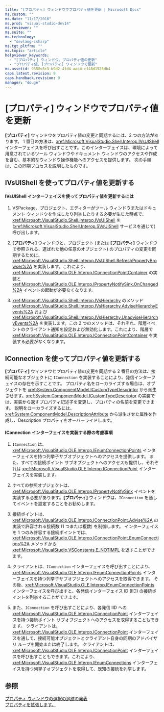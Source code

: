 ```yaml
---
title: "[プロパティ] ウィンドウでプロパティ値を更新 | Microsoft Docs"
ms.custom: ""
ms.date: "11/17/2016"
ms.prod: "visual-studio-dev14"
ms.reviewer: ""
ms.suite: ""
ms.technology: 
  - "devlang-csharp"
ms.tgt_pltfrm: ""
ms.topic: "article"
helpviewer_keywords: 
  - "[プロパティ] ウィンドウ、プロパティ値の更新"
  - "プロパティ値、[プロパティ] ウィンドウで更新"
ms.assetid: 9358e8c3-b9d2-4fd4-aaab-cf48d1526db4
caps.latest.revision: 9
caps.handback.revision: 9
manager: "douge"
---
```

# [プロパティ] ウィンドウでプロパティ値を更新
**\[プロパティ\]** ウィンドウをプロパティ値の変更と同期するには、2 つの方法があります。 1 番目の方法は、<xref:Microsoft.VisualStudio.Shell.Interop.IVsUIShell> インターフェイスを呼び出すことです。このインターフェイスは、環境によって用意されているツール ウィンドウやドキュメント ウィンドウのアクセスや作成を含む、基本的なウィンドウ操作機能へのアクセスを提供します。 次の手順は、この同期プロセスを説明したものです。  
  
## IVsUIShell を使ってプロパティ値を更新する  
  
#### IVsUIShell インターフェイスを使ってプロパティ値を更新するには  
  
1.  VSPackage、プロジェクト、エディターがツール ウィンドウまたはドキュメント ウィンドウを作成したり列挙したりする必要が生じた時点で、<xref:Microsoft.VisualStudio.Shell.Interop.IVsUIShell> を \(<xref:Microsoft.VisualStudio.Shell.Interop.SVsUIShell> サービスを通じて\) 呼び出します。  
  
2.  **\[プロパティ\]** ウィンドウと、プロジェクト \(または **\[プロパティ\]** ウィンドウで参照される、選ばれた他の任意のオブジェクト\) のプロパティの変更を同期するために、<xref:Microsoft.VisualStudio.Shell.Interop.IVsUIShell.RefreshPropertyBrowser%2A> を実装します。これにより、<xref:Microsoft.VisualStudio.OLE.Interop.IConnectionPointContainer> の実装と <xref:Microsoft.VisualStudio.OLE.Interop.IPropertyNotifySink.OnChanged%2A> イベントの起動が必要なくなります。  
  
3.  <xref:Microsoft.VisualStudio.Shell.Interop.IVsHierarchy> のメソッド <xref:Microsoft.VisualStudio.Shell.Interop.IVsHierarchy.AdviseHierarchyEvents%2A> および <xref:Microsoft.VisualStudio.Shell.Interop.IVsHierarchy.UnadviseHierarchyEvents%2A> を実装します。この 2 つのメソッドは、それぞれ、階層イベントのクライアント通知を設定および無効化します。これにより、階層で <xref:Microsoft.VisualStudio.OLE.Interop.IConnectionPointContainer> を実装する必要がなくなります。  
  
## IConnection を使ってプロパティ値を更新する  
 **\[プロパティ\]** ウィンドウとプロパティ値の変更を同期する 2 番目の方法は、接続可能なオブジェクトに `IConnection` を実装することにより、発信インターフェイスの存在を示すことです。 プロパティ名をローカライズする場合は、オブジェクトを <xref:System.ComponentModel.ICustomTypeDescriptor> から派生させます。<xref:System.ComponentModel.ICustomTypeDescriptor> の実装では、実装から返すプロパティ記述子を変更し、プロパティの名前を変更できます。 説明をローカライズするには、<xref:System.ComponentModel.DescriptionAttribute> から派生させた属性を作成し、Description プロパティをオーバーライドします。  
  
#### IConnection インターフェイスを実装する際の考慮事項  
  
1.  `IConnection` は、<xref:Microsoft.VisualStudio.OLE.Interop.IEnumConnectionPoints> インターフェイスを持つ列挙子サブオブジェクトへのアクセスを提供します。 また、すべての接続ポイント サブオブジェクトへのアクセスも提供し、それぞれは <xref:Microsoft.VisualStudio.OLE.Interop.IConnectionPoint> インターフェイスを実装します。  
  
2.  すべての参照オブジェクトは、<xref:Microsoft.VisualStudio.OLE.Interop.IPropertyNotifySink> イベントを実装する必要があります。**\[プロパティ\]** ウィンドウは、`IConnection` を通してイベントを設定することをお勧めします。  
  
3.  接続ポイントは、<xref:Microsoft.VisualStudio.OLE.Interop.IConnectionPoint.Advise%2A> の実装で許容される接続数 \(1 つまたは複数\) を制御します。 インターフェイスを 1 つのみ許容する接続ポイントでは、<xref:Microsoft.VisualStudio.OLE.Interop.IConnectionPoint.EnumConnections%2A> メソッドから <xref:Microsoft.VisualStudio.VSConstants.E_NOTIMPL> を返すことができます。  
  
4.  クライアントは、`IConnection` インターフェイスを呼び出すことにより、<xref:Microsoft.VisualStudio.OLE.Interop.IEnumConnectionPoints> インターフェイスを持つ列挙子サブオブジェクトへのアクセスを取得できます。 その後、<xref:Microsoft.VisualStudio.OLE.Interop.IEnumConnectionPoints> インターフェイスを呼び出すと、各発信インターフェイス ID \(IID\) の接続ポイントを列挙することができます。  
  
5.  また、`IConnection` を呼び出すことにより、各発信 IID への <xref:Microsoft.VisualStudio.OLE.Interop.IConnectionPoint> インターフェイスを持つ接続ポイント サブオブジェクトへのアクセスを取得することもできます。 クライアントは、<xref:Microsoft.VisualStudio.OLE.Interop.IConnectionPoint> インターフェイスを通して、接続可能オブジェクトとクライアント自身の同期のアドバイザリ ループを開始または終了します。 クライアントは、<xref:Microsoft.VisualStudio.OLE.Interop.IConnectionPoint> インターフェイスを呼び出すこともできます。これにより、<xref:Microsoft.VisualStudio.OLE.Interop.IEnumConnections> インターフェイスを持つ列挙子オブジェクトを取得して、既知の接続を列挙します。  
  
## 参照  
 [プロパティ ウィンドウの選択の追跡の発表](../Topic/Announcing%20Property%20Window%20Selection%20Tracking.md)   
 [プロパティを拡張します。](../Topic/Extending%20Properties.md)